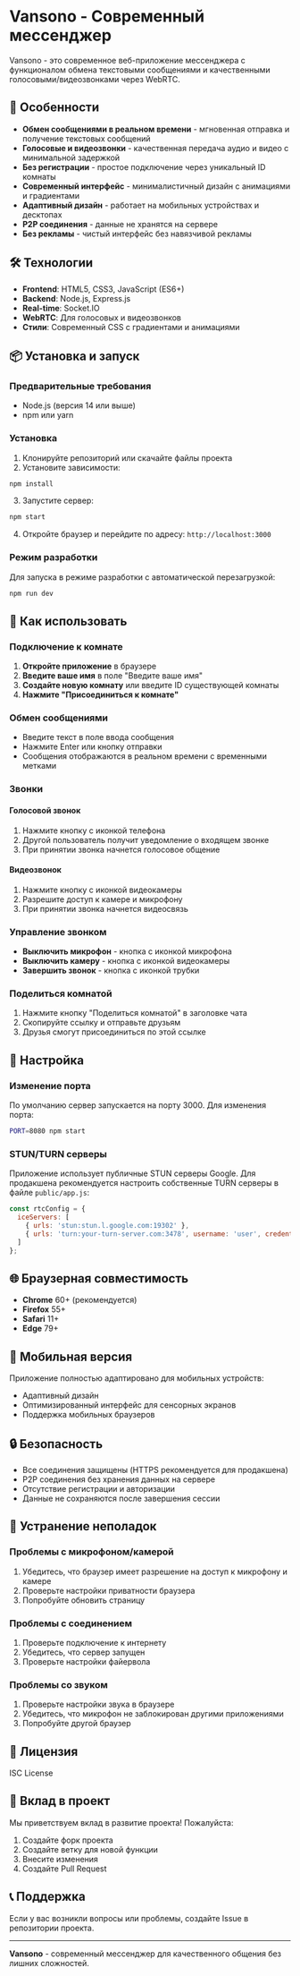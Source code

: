 # Vansono - Современный мессенджер

Vansono - это современное веб-приложение мессенджера с функционалом обмена текстовыми сообщениями и качественными голосовыми/видеозвонками через WebRTC.

## 🚀 Особенности

- **Обмен сообщениями в реальном времени** - мгновенная отправка и получение текстовых сообщений
- **Голосовые и видеозвонки** - качественная передача аудио и видео с минимальной задержкой
- **Без регистрации** - простое подключение через уникальный ID комнаты
- **Современный интерфейс** - минималистичный дизайн с анимациями и градиентами
- **Адаптивный дизайн** - работает на мобильных устройствах и десктопах
- **P2P соединения** - данные не хранятся на сервере
- **Без рекламы** - чистый интерфейс без навязчивой рекламы

## 🛠 Технологии

- **Frontend**: HTML5, CSS3, JavaScript (ES6+)
- **Backend**: Node.js, Express.js
- **Real-time**: Socket.IO
- **WebRTC**: Для голосовых и видеозвонков
- **Стили**: Современный CSS с градиентами и анимациями

## 📦 Установка и запуск

### Предварительные требования

- Node.js (версия 14 или выше)
- npm или yarn

### Установка

1. Клонируйте репозиторий или скачайте файлы проекта
2. Установите зависимости:

```bash
npm install
```

3. Запустите сервер:

```bash
npm start
```

4. Откройте браузер и перейдите по адресу: `http://localhost:3000`

### Режим разработки

Для запуска в режиме разработки с автоматической перезагрузкой:

```bash
npm run dev
```

## 🎯 Как использовать

### Подключение к комнате

1. **Откройте приложение** в браузере
2. **Введите ваше имя** в поле "Введите ваше имя"
3. **Создайте новую комнату** или введите ID существующей комнаты
4. **Нажмите "Присоединиться к комнате"**

### Обмен сообщениями

- Введите текст в поле ввода сообщения
- Нажмите Enter или кнопку отправки
- Сообщения отображаются в реальном времени с временными метками

### Звонки

#### Голосовой звонок
1. Нажмите кнопку с иконкой телефона
2. Другой пользователь получит уведомление о входящем звонке
3. При принятии звонка начнется голосовое общение

#### Видеозвонок
1. Нажмите кнопку с иконкой видеокамеры
2. Разрешите доступ к камере и микрофону
3. При принятии звонка начнется видеосвязь

### Управление звонком

- **Выключить микрофон** - кнопка с иконкой микрофона
- **Выключить камеру** - кнопка с иконкой видеокамеры
- **Завершить звонок** - кнопка с иконкой трубки

### Поделиться комнатой

1. Нажмите кнопку "Поделиться комнатой" в заголовке чата
2. Скопируйте ссылку и отправьте друзьям
3. Друзья смогут присоединиться по этой ссылке

## 🔧 Настройка

### Изменение порта

По умолчанию сервер запускается на порту 3000. Для изменения порта:

```bash
PORT=8080 npm start
```

### STUN/TURN серверы

Приложение использует публичные STUN серверы Google. Для продакшена рекомендуется настроить собственные TURN серверы в файле `public/app.js`:

```javascript
const rtcConfig = {
  iceServers: [
    { urls: 'stun:stun.l.google.com:19302' },
    { urls: 'turn:your-turn-server.com:3478', username: 'user', credential: 'pass' }
  ]
};
```

## 🌐 Браузерная совместимость

- **Chrome** 60+ (рекомендуется)
- **Firefox** 55+
- **Safari** 11+
- **Edge** 79+

## 📱 Мобильная версия

Приложение полностью адаптировано для мобильных устройств:
- Адаптивный дизайн
- Оптимизированный интерфейс для сенсорных экранов
- Поддержка мобильных браузеров

## 🔒 Безопасность

- Все соединения защищены (HTTPS рекомендуется для продакшена)
- P2P соединения без хранения данных на сервере
- Отсутствие регистрации и авторизации
- Данные не сохраняются после завершения сессии

## 🐛 Устранение неполадок

### Проблемы с микрофоном/камерой

1. Убедитесь, что браузер имеет разрешение на доступ к микрофону и камере
2. Проверьте настройки приватности браузера
3. Попробуйте обновить страницу

### Проблемы с соединением

1. Проверьте подключение к интернету
2. Убедитесь, что сервер запущен
3. Проверьте настройки файервола

### Проблемы со звуком

1. Проверьте настройки звука в браузере
2. Убедитесь, что микрофон не заблокирован другими приложениями
3. Попробуйте другой браузер

## 📄 Лицензия

ISC License

## 🤝 Вклад в проект

Мы приветствуем вклад в развитие проекта! Пожалуйста:

1. Создайте форк проекта
2. Создайте ветку для новой функции
3. Внесите изменения
4. Создайте Pull Request

## 📞 Поддержка

Если у вас возникли вопросы или проблемы, создайте Issue в репозитории проекта.

---

**Vansono** - современный мессенджер для качественного общения без лишних сложностей.
